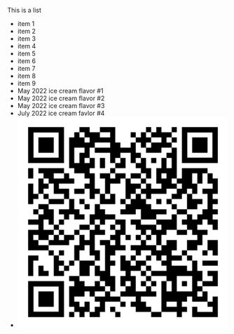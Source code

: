 This is a list
- item 1
- item 2
- item 3
- item 4
- item 5
- item 6
- item 7
- item 8
- item 9
- May 2022 ice cream flavor #1
- May 2022 ice cream flavor #2
- May 2022 ice cream flavor #3
- July 2022 ice cream favlor #4
- ![QR code](qr-code.png)
